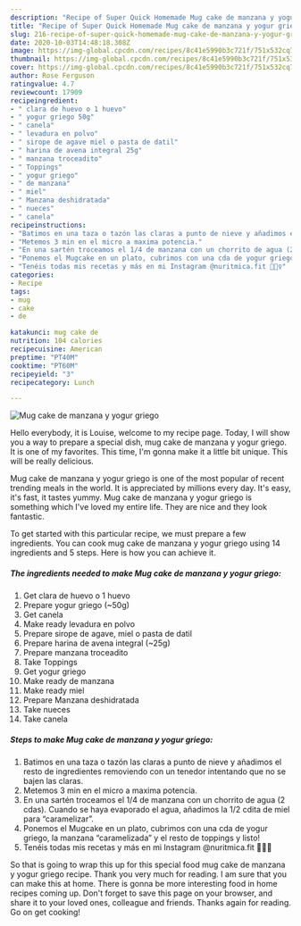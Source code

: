 ```yaml
---
description: "Recipe of Super Quick Homemade Mug cake de manzana y yogur griego"
title: "Recipe of Super Quick Homemade Mug cake de manzana y yogur griego"
slug: 216-recipe-of-super-quick-homemade-mug-cake-de-manzana-y-yogur-griego
date: 2020-10-03T14:48:18.308Z
image: https://img-global.cpcdn.com/recipes/8c41e5990b3c721f/751x532cq70/mug-cake-de-manzana-y-yogur-griego-foto-principal.jpg
thumbnail: https://img-global.cpcdn.com/recipes/8c41e5990b3c721f/751x532cq70/mug-cake-de-manzana-y-yogur-griego-foto-principal.jpg
cover: https://img-global.cpcdn.com/recipes/8c41e5990b3c721f/751x532cq70/mug-cake-de-manzana-y-yogur-griego-foto-principal.jpg
author: Rose Ferguson
ratingvalue: 4.7
reviewcount: 17909
recipeingredient:
- " clara de huevo o 1 huevo"
- " yogur griego 50g"
- " canela"
- " levadura en polvo"
- " sirope de agave miel o pasta de datil"
- " harina de avena integral 25g"
- " manzana troceadito"
- " Toppings"
- " yogur griego"
- " de manzana"
- " miel"
- " Manzana deshidratada"
- " nueces"
- " canela"
recipeinstructions:
- "Batimos en una taza o tazón las claras a punto de nieve y añadimos el resto de ingredientes removiendo con un tenedor intentando que no se bajen las claras."
- "Metemos 3 min en el micro a maxima potencia."
- "En una sartén troceamos el 1/4 de manzana con un chorrito de agua (2 cdas). Cuando se haya evaporado el agua, añadimos la 1/2 cdita de miel para “caramelizar”."
- "Ponemos el Mugcake en un plato, cubrimos con una cda de yogur griego, la manzana “caramelizada” y el resto de toppings y listo!"
- "Tenéis todas mis recetas y más en mi Instagram @nuritmica.fit 🤸🏾‍♀️"
categories:
- Recipe
tags:
- mug
- cake
- de

katakunci: mug cake de 
nutrition: 104 calories
recipecuisine: American
preptime: "PT40M"
cooktime: "PT60M"
recipeyield: "3"
recipecategory: Lunch

---
```



![Mug cake de manzana y yogur griego](https://img-global.cpcdn.com/recipes/8c41e5990b3c721f/751x532cq70/mug-cake-de-manzana-y-yogur-griego-foto-principal.jpg)

Hello everybody, it is Louise, welcome to my recipe page. Today, I will show you a way to prepare a special dish, mug cake de manzana y yogur griego. It is one of my favorites. This time, I'm gonna make it a little bit unique. This will be really delicious.



Mug cake de manzana y yogur griego is one of the most popular of recent trending meals in the world. It is appreciated by millions every day. It's easy, it's fast, it tastes yummy. Mug cake de manzana y yogur griego is something which I've loved my entire life. They are nice and they look fantastic.


To get started with this particular recipe, we must prepare a few ingredients. You can cook mug cake de manzana y yogur griego using 14 ingredients and 5 steps. Here is how you can achieve it.

<!--inarticleads1-->

##### The ingredients needed to make Mug cake de manzana y yogur griego:

1. Get  clara de huevo o 1 huevo
1. Prepare  yogur griego (~50g)
1. Get  canela
1. Make ready  levadura en polvo
1. Prepare  sirope de agave, miel o pasta de datil
1. Prepare  harina de avena integral (~25g)
1. Prepare  manzana troceadito
1. Take  Toppings
1. Get  yogur griego
1. Make ready  de manzana
1. Make ready  miel
1. Prepare  Manzana deshidratada
1. Take  nueces
1. Take  canela




<!--inarticleads2-->

##### Steps to make Mug cake de manzana y yogur griego:

1. Batimos en una taza o tazón las claras a punto de nieve y añadimos el resto de ingredientes removiendo con un tenedor intentando que no se bajen las claras.
1. Metemos 3 min en el micro a maxima potencia.
1. En una sartén troceamos el 1/4 de manzana con un chorrito de agua (2 cdas). Cuando se haya evaporado el agua, añadimos la 1/2 cdita de miel para “caramelizar”.
1. Ponemos el Mugcake en un plato, cubrimos con una cda de yogur griego, la manzana “caramelizada” y el resto de toppings y listo!
1. Tenéis todas mis recetas y más en mi Instagram @nuritmica.fit 🤸🏾‍♀️




So that is going to wrap this up for this special food mug cake de manzana y yogur griego recipe. Thank you very much for reading. I am sure that you can make this at home. There is gonna be more interesting food in home recipes coming up. Don't forget to save this page on your browser, and share it to your loved ones, colleague and friends. Thanks again for reading. Go on get cooking!
